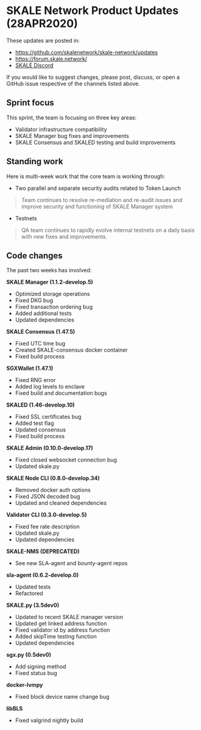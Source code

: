 # SKALE Network Product Updates (28APR2020)

These updates are posted in: 

-   <https://github.com/skalenetwork/skale-network/updates>
-   <https://forum.skale.network/>
-   [SKALE Discord](https://discord.gg/vvUtWJB)

If you would like to suggest changes, please post, discuss, or open a GitHub issue respective of the channels listed above.

## Sprint focus

This sprint, the team is focusing on three key areas:

-   Validator infrastructure compatibility
-   SKALE Manager bug fixes and improvements
-   SKALE Consensus and SKALED testing and build improvements

## Standing work

Here is multi-week work that the core team is working through:

-   Two parallel and separate security audits related to Token Launch

> Team continues to resolve re-mediation and re-audit issues and improve security and functioning of SKALE Manager system

-   Testnets

> QA team continues to rapidly evolve internal testnets on a daily basis with new fixes and improvements. 

## Code changes

The past two weeks has involved:

**SKALE Manager (1.1.2-develop.5)**

-   Optimized storage operations
-   Fixed DKG bug
-   Fixed transaction ordering bug
-   Added additional tests
-   Updated dependencies

**SKALE Consensus (1.47.5)**

-   Fixed UTC time bug
-   Created SKALE-consensus docker container
-   Fixed build process

**SGXWallet (1.47.1)**

-   Fixed RNG error
-   Added log levels to enclave
-   Fixed build and documentation bugs

**SKALED (1.46-develop.10)**

-   Fixed SSL certificates bug
-   Added test flag
-   Updated consensus
-   Fixed build process

**SKALE Admin (0.10.0-develop.17)**

-   Fixed closed websocket connection bug
-   Updated skale.py

**SKALE Node CLI (0.8.0-develop.34)**

-   Removed docker auth options
-   Fixed JSON decoded bug
-   Updated and cleaned dependencies

**Validator CLI (0.3.0-develop.5)**

-   Fixed fee rate description
-   Updated skale.py
-   Updated dependencies

**SKALE-NMS (DEPRECATED)**

-   See new SLA-agent and bounty-agent repos

**sla-agent (0.6.2-develop.0)**

-   Updated tests
-   Refactored 

**SKALE.py (3.5dev0)**

-   Updated to recent SKALE manager version
-   Updated get linked address function
-   Fixed validator id by address function
-   Added skipTime testing function
-   Updated dependencies

**sgx.py (0.5dev0)**

-   Add signing method
-   Fixed status bug

**docker-lvmpy**

-   Fixed block device name change bug

**libBLS**

-   Fixed valgrind nightly build
